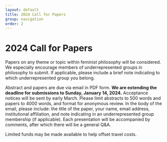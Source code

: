 ```yaml
---
layout: default
title: 2024 Call for Papers
group: navigation
order: 2
---
```


# 2024 Call for Papers

Papers on any theme or topic within feminist philosophy will be considered. We especially encourage members of underrepresented groups in philosophy to submit. If applicable, please include a brief note indicating to which underrepresented group you belong.

Abstract and papers are due via email in PDF form. **We are extending the deadline for submissions to Sunday, January 14, 2024.** Acceptance notices will be sent by early March. Please limit abstracts to 500 words and papers to 4000 words, and format for anonymous review. In the body of the email, please include: the title of the paper, your name, email address, institutional affiliation, and note indicating in an underrepresented group membership (if applicable). Each presentation will be accompanied by comments, after which there will be a general Q&A.

Limited funds may be made available to help offset travel costs.

<p><script language="JavaScript" type="text/javascript">
    var fem = "femphilaz";
    var arr = "@";
    var phil = "gmail";
    var dot = ".";
    var arizona = "com";
    var s = " ";
    document.write("Please send submissions to" + s + "<a href=" + "mail" + "to:" + fem + arr + phil + dot + arizona
          + ">" + fem + arr + phil + dot + arizona + "</a>.");
  </script></p>
